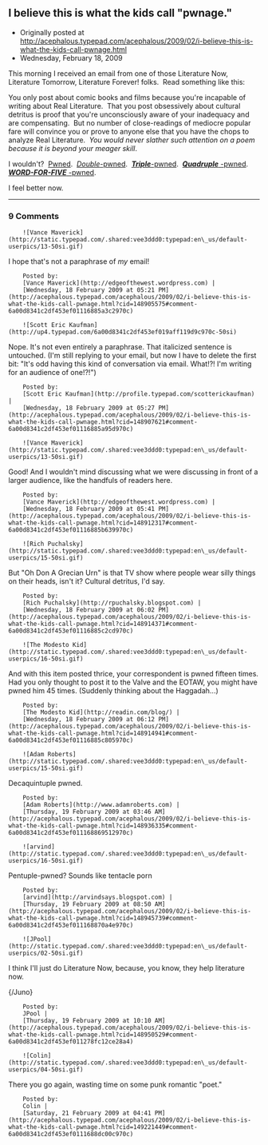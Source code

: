 ## I believe this is what the kids call "pwnage."

 * Originally posted at http://acephalous.typepad.com/acephalous/2009/02/i-believe-this-is-what-the-kids-call-pwnage.html
 * Wednesday, February 18, 2009



This morning I received an email from one of those Literature Now, Literature Tomorrow, Literature Forever! folks.  Read something like this:

You only post about comic books and films because you're incapable of writing about Real Literature.  That you post obsessively about cultural detritus is proof that you're unconsciously aware of your inadequacy and are compensating.  But no number of close-readings of mediocre popular fare will convince you or prove to anyone else that you have the chops to analyze Real Literature.  _You would never slather such attention on a poem because it is beyond your meager skill_.  

I wouldn't?  [Pwned](http://acephalous.typepad.com/acephalous/2006/11/closereading\_ex.html).  [_Double_-pwned](http://acephalous.typepad.com/acephalous/2006/11/closereading\_ex\_1.html).  [**_Triple_**-pwned](http://acephalous.typepad.com/acephalous/2006/11/closereading\_ex\_2.html).  [
_**Quadruple**_
-pwned](http://acephalous.typepad.com/acephalous/2006/11/being\_the\_third.html).  [
_**WORD-FOR-FIVE**_
-pwned](http://acephalous.typepad.com/acephalous/2006/11/closereading\_ex\_3.html).  

I feel better now.

		

* * *

### 9 Comments 

		

                
[]()

	

		![Vance Maverick](http://static.typepad.com/.shared:vee3ddd0:typepad:en\_us/default-userpics/13-50si.gif)
	

	

		

I hope that's not a paraphrase of _my_ email!

	

		Posted by:
		[Vance Maverick](http://edgeofthewest.wordpress.com) |
		[Wednesday, 18 February 2009 at 05:21 PM](http://acephalous.typepad.com/acephalous/2009/02/i-believe-this-is-what-the-kids-call-pwnage.html?cid=148905575#comment-6a00d8341c2df453ef01116885a3c2970c)

[]()

	

		![Scott Eric Kaufman](http://up4.typepad.com/6a00d8341c2df453ef019aff119d9c970c-50si)
	

	

		

Nope.  It's not even entirely a paraphrase.  That italicized sentence is untouched.  (I'm still replying to your email, but now I have to delete the first bit: "It's odd having this kind of conversation via email.  What!?!  I'm writing for an audience of one!?!")

	

		Posted by:
		[Scott Eric Kaufman](http://profile.typepad.com/scotterickaufman) |
		[Wednesday, 18 February 2009 at 05:27 PM](http://acephalous.typepad.com/acephalous/2009/02/i-believe-this-is-what-the-kids-call-pwnage.html?cid=148907621#comment-6a00d8341c2df453ef01116885a95d970c)

[]()

	

		![Vance Maverick](http://static.typepad.com/.shared:vee3ddd0:typepad:en\_us/default-userpics/13-50si.gif)
	

	

		

Good! And I wouldn't mind discussing what we were discussing in front of a larger audience, like the handfuls of readers here.

	

		Posted by:
		[Vance Maverick](http://edgeofthewest.wordpress.com) |
		[Wednesday, 18 February 2009 at 05:41 PM](http://acephalous.typepad.com/acephalous/2009/02/i-believe-this-is-what-the-kids-call-pwnage.html?cid=148912317#comment-6a00d8341c2df453ef01116885b639970c)

[]()

	

		![Rich Puchalsky](http://static.typepad.com/.shared:vee3ddd0:typepad:en\_us/default-userpics/15-50si.gif)
	

	

		

But "Oh Don A Grecian Urn" is that TV show where people wear silly things on their heads, isn't it?  Cultural detritus, I'd say.

	

		Posted by:
		[Rich Puchalsky](http://rpuchalsky.blogspot.com) |
		[Wednesday, 18 February 2009 at 06:02 PM](http://acephalous.typepad.com/acephalous/2009/02/i-believe-this-is-what-the-kids-call-pwnage.html?cid=148914371#comment-6a00d8341c2df453ef01116885c2cd970c)

[]()

	

		![The Modesto Kid](http://static.typepad.com/.shared:vee3ddd0:typepad:en\_us/default-userpics/16-50si.gif)
	

	

		

And with this item posted thrice, your correspondent is pwned fifteen times. Had you only thought to post it to the Valve and the EOTAW, you might have pwned him 45 times. (Suddenly thinking about the Haggadah...)

	

		Posted by:
		[The Modesto Kid](http://readin.com/blog/) |
		[Wednesday, 18 February 2009 at 06:12 PM](http://acephalous.typepad.com/acephalous/2009/02/i-believe-this-is-what-the-kids-call-pwnage.html?cid=148914941#comment-6a00d8341c2df453ef01116885c805970c)

[]()

	

		![Adam Roberts](http://static.typepad.com/.shared:vee3ddd0:typepad:en\_us/default-userpics/15-50si.gif)
	

	

		

Decaquintuple pwned.

	

		Posted by:
		[Adam Roberts](http://www.adamroberts.com) |
		[Thursday, 19 February 2009 at 03:46 AM](http://acephalous.typepad.com/acephalous/2009/02/i-believe-this-is-what-the-kids-call-pwnage.html?cid=148936335#comment-6a00d8341c2df453ef011168869512970c)

[]()

	

		![arvind](http://static.typepad.com/.shared:vee3ddd0:typepad:en\_us/default-userpics/16-50si.gif)
	

	

		

Pentuple-pwned? Sounds like tentacle porn

	

		Posted by:
		[arvind](http://arvindsays.blogspot.com) |
		[Thursday, 19 February 2009 at 08:50 AM](http://acephalous.typepad.com/acephalous/2009/02/i-believe-this-is-what-the-kids-call-pwnage.html?cid=148945739#comment-6a00d8341c2df453ef011168870a4e970c)

[]()

	

		![JPool](http://static.typepad.com/.shared:vee3ddd0:typepad:en\_us/default-userpics/02-50si.gif)
	

	

		

I think I'll just do Literature Now, because, you know, they help literature now.  

{/Juno}

	

		Posted by:
		JPool |
		[Thursday, 19 February 2009 at 10:10 AM](http://acephalous.typepad.com/acephalous/2009/02/i-believe-this-is-what-the-kids-call-pwnage.html?cid=148950529#comment-6a00d8341c2df453ef011278fc12ce28a4)

[]()

	

		![Colin](http://static.typepad.com/.shared:vee3ddd0:typepad:en\_us/default-userpics/04-50si.gif)
	

	

		

There you go again, wasting time on some punk romantic "poet."  

	

		Posted by:
		Colin |
		[Saturday, 21 February 2009 at 04:41 PM](http://acephalous.typepad.com/acephalous/2009/02/i-believe-this-is-what-the-kids-call-pwnage.html?cid=149221449#comment-6a00d8341c2df453ef0111688dc00c970c)

		

        